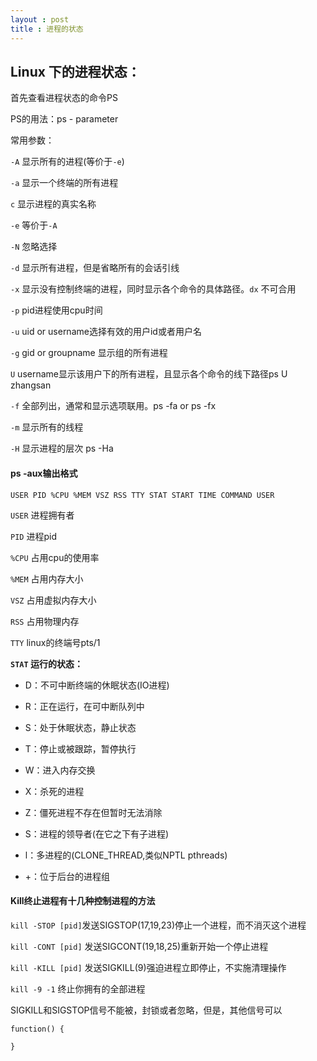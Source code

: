 ```yaml
---
layout : post
title : 进程的状态
---
```


## Linux 下的进程状态：

首先查看进程状态的命令PS

PS的用法：ps  -  parameter

常用参数：

`-A` 显示所有的进程(等价于`-e`)

`-a` 显示一个终端的所有进程

`c`   显示进程的真实名称

`-e`  等价于`-A`

`-N`  忽略选择

`-d`  显示所有进程，但是省略所有的会话引线

`-x`  显示没有控制终端的进程，同时显示各个命令的具体路径。`dx`  不可合用

`-p` pid进程使用cpu时间

`-u` uid or username选择有效的用户id或者用户名

`-g` gid or groupname 显示组的所有进程

`U`  username显示该用户下的所有进程，且显示各个命令的线下路径ps U zhangsan

`-f` 全部列出，通常和显示选项联用。ps -fa or ps -fx

`-m` 显示所有的线程

`-H` 显示进程的层次 ps -Ha

#### ps -aux输出格式

`USER PID %CPU %MEM VSZ RSS TTY STAT START TIME COMMAND USER`

`USER` 进程拥有者

`PID` 进程pid

`%CPU` 占用cpu的使用率

`%MEM` 占用内存大小

`VSZ` 占用虚拟内存大小

`RSS`  占用物理内存

`TTY` linux的终端号pts/1

**`STAT`  运行的状态：**

 - D：不可中断终端的休眠状态(IO进程)

 - R：正在运行，在可中断队列中

 - S：处于休眠状态，静止状态

 - T：停止或被跟踪，暂停执行

 - W：进入内存交换

 - X：杀死的进程

 - Z：僵死进程不存在但暂时无法消除

 - S：进程的领导者(在它之下有子进程)

 - l：多进程的(CLONE_THREAD,类似NPTL pthreads)

 - +：位于后台的进程组

#### Kill终止进程有十几种控制进程的方法

`kill -STOP [pid]`发送SIGSTOP(17,19,23)停止一个进程，而不消灭这个进程

`kill -CONT [pid]` 发送SIGCONT(19,18,25)重新开始一个停止进程

`kill -KILL [pid]` 发送SIGKILL(9)强迫进程立即停止，不实施清理操作

`kill -9 -1` 终止你拥有的全部进程

SIGKILL和SIGSTOP信号不能被，封锁或者忽略，但是，其他信号可以

```shell
function() {

}
```

